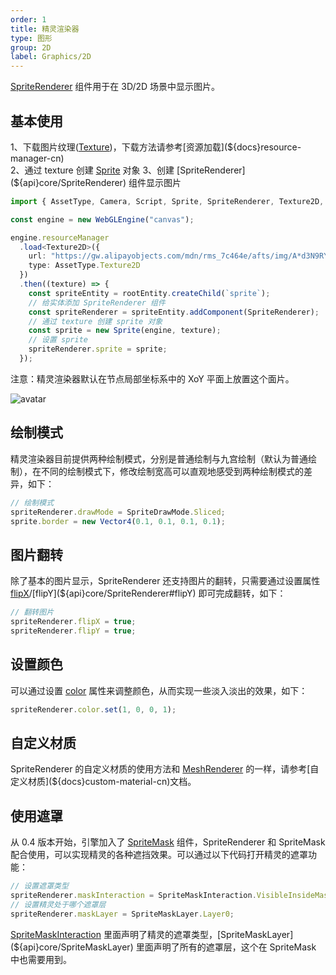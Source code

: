 ```yaml
---
order: 1
title: 精灵渲染器
type: 图形
group: 2D
label: Graphics/2D
---
```


[SpriteRenderer](${api}core/SpriteRenderer) 组件用于在 3D/2D 场景中显示图片。

<playground src="sprite-renderer.ts"></playground>

## 基本使用

1、下载图片纹理([Texture](${docs}texture-cn))，下载方法请参考[资源加载](${docs}resource-manager-cn)  
2、通过 texture 创建 [Sprite](${docs}sprite-cn) 对象  
3、创建 [SpriteRenderer](${api}core/SpriteRenderer) 组件显示图片

```typescript
import { AssetType, Camera, Script, Sprite, SpriteRenderer, Texture2D, Vector3, WebGLEngine } from "@galacean/engine";

const engine = new WebGLEngine("canvas");

engine.resourceManager
  .load<Texture2D>({
    url: "https://gw.alipayobjects.com/mdn/rms_7c464e/afts/img/A*d3N9RYpcKncAAAAAAAAAAAAAARQnAQ",
    type: AssetType.Texture2D
  })
  .then((texture) => {
    const spriteEntity = rootEntity.createChild(`sprite`);
    // 给实体添加 SpriteRenderer 组件
    const spriteRenderer = spriteEntity.addComponent(SpriteRenderer);
    // 通过 texture 创建 sprite 对象
    const sprite = new Sprite(engine, texture);
    // 设置 sprite
    spriteRenderer.sprite = sprite;
  });
```

注意：精灵渲染器默认在节点局部坐标系中的 XoY 平面上放置这个面片。

![avatar](https://gw.alipayobjects.com/mdn/rms_7c464e/afts/img/A*_5fjTp0r2KEAAAAAAAAAAAAAARQnAQ)

## 绘制模式

精灵渲染器目前提供两种绘制模式，分别是普通绘制与九宫绘制（默认为普通绘制），在不同的绘制模式下，修改绘制宽高可以直观地感受到两种绘制模式的差异，如下：

```typescript
// 绘制模式
spriteRenderer.drawMode = SpriteDrawMode.Sliced;
sprite.border = new Vector4(0.1, 0.1, 0.1, 0.1);
```

<playground src="sprite-slice.ts"></playground>

## 图片翻转

除了基本的图片显示，SpriteRenderer 还支持图片的翻转，只需要通过设置属性 [flipX](${api}core/SpriteRenderer#flipX)/[flipY](${api}core/SpriteRenderer#flipY) 即可完成翻转，如下：

```typescript
// 翻转图片
spriteRenderer.flipX = true;
spriteRenderer.flipY = true;
```

<playground src="sprite-flip.ts"></playground>

## 设置颜色

可以通过设置 [color](${api}core/SpriteRenderer#color) 属性来调整颜色，从而实现一些淡入淡出的效果，如下：

```typescript
spriteRenderer.color.set(1, 0, 0, 1);
```

<playground src="sprite-color.ts"></playground>

## 自定义材质

SpriteRenderer 的自定义材质的使用方法和 [MeshRenderer](${docs}mesh-renderer-cn) 的一样，请参考[自定义材质](${docs}custom-material-cn)文档。

<playground src="sprite-material-blur.ts"></playground>

## 使用遮罩

从 0.4 版本开始，引擎加入了 [SpriteMask](${docs}sprite-mask-cn) 组件，SpriteRenderer 和 SpriteMask 配合使用，可以实现精灵的各种遮挡效果。可以通过以下代码打开精灵的遮罩功能：

```typescript
// 设置遮罩类型
spriteRenderer.maskInteraction = SpriteMaskInteraction.VisibleInsideMask;
// 设置精灵处于哪个遮罩层
spriteRenderer.maskLayer = SpriteMaskLayer.Layer0;
```

[SpriteMaskInteraction](${api}core/SpriteMaskInteraction) 里面声明了精灵的遮罩类型，[SpriteMaskLayer](${api}core/SpriteMaskLayer) 里面声明了所有的遮罩层，这个在 SpriteMask 中也需要用到。

<playground src="sprite-mask.ts"></playground>

